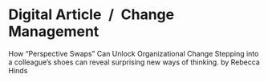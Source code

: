 # Digital Article / Change Management

How “Perspective Swaps” Can Unlock Organizational Change Stepping into a colleague’s shoes can reveal surprising new ways of thinking. by Rebecca Hinds